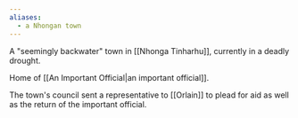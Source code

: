 ```yaml
---
aliases:
  - a Nhongan town
---
```

A "seemingly backwater" town in [[Nhonga Tinharhu]], currently in a deadly drought.

Home of [[An Important Official|an important official]].

The town's council sent a representative to [[Orlain]] to plead for aid as well as the return of the important official.